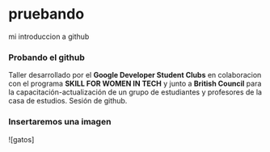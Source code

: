 # pruebando
mi introduccion a github

### Probando el github

Taller desarrollado por el **Google Developer Student Clubs** en colaboracion con el programa **SKILL FOR WOMEN IN TECH** y junto a **British Council** para la capacitación-actualización de un grupo de estudiantes y profesores de la casa de estudios. 
Sesión de github.

### Insertaremos una imagen

![gatos]
